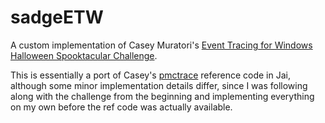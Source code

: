 # sadgeETW
A custom implementation of Casey Muratori's [Event Tracing for Windows Halloween Spooktacular Challenge](https://www.computerenhance.com/p/announcing-the-etw-halloween-spooktacular).

This is essentially a port of Casey's [pmctrace](https://github.com/cmuratori/pmctrace) reference code in Jai, although some minor implementation details differ, since I was following along with the challenge from the beginning and implementing everything on my own before the ref code was actually available.
